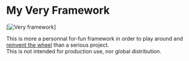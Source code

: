# My Very Framework

[![Very framework](http://i.imgur.com/h6Ew5tA.jpg)]

This is more a personnal for-fun framework in order to play around and [reinvent the wheel](http://blog.ircmaxell.com/2012/08/reinvent-wheel.html) than a serious project.  
This is not intended for production use, nor global distribution.
